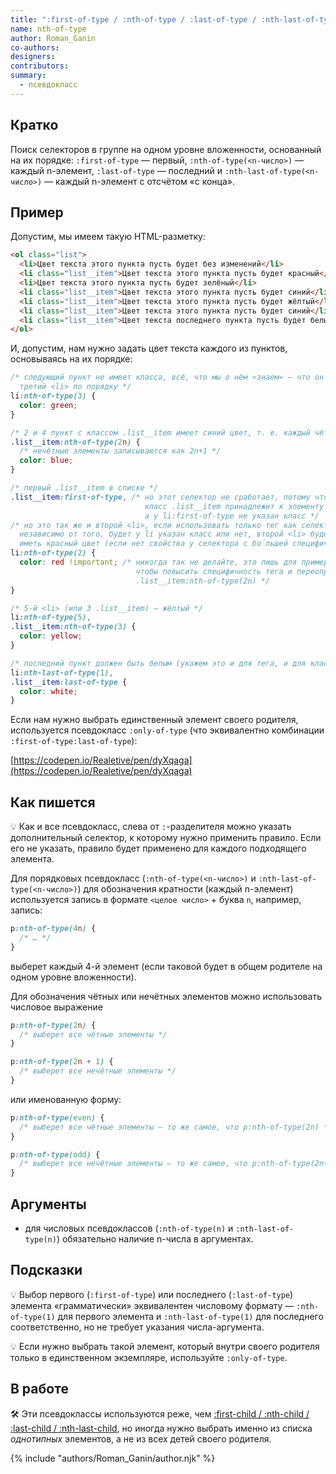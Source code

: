 ```yaml
---
title: ":first-of-type / :nth-of-type / :last-of-type / :nth-last-of-type / :only-of-type"
name: nth-of-type
author: Roman_Ganin
co-authors:
designers:
contributors:
summary:
  - псевдокласс
---
```


## Кратко

Поиск селекторов в группе на одном уровне вложенности, основанный на их порядке: `:first-of-type` — первый, `:nth-of-type(<n-число>)` — каждый n-элемент, `:last-of-type` — последний и `:nth-last-of-type(<n-число>)` — каждый n-элемент с отсчётом «с конца».

## Пример

Допустим, мы имеем такую HTML-разметку:

```html
<ol class="list">
  <li>Цвет текста этого пункта пусть будет без изменений</li>
  <li class="list__item">Цвет текста этого пункта пусть будет красный</li>
  <li>Цвет текста этого пункта пусть будет зелёный</li>
  <li class="list__item">Цвет текста этого пункта пусть будет синий</li>
  <li class="list__item">Цвет текста этого пункта пусть будет жёлтый</li>
  <li class="list__item">Цвет текста этого пункта пусть будет синий</li>
  <li class="list__item">Цвет текста последнего пункта пусть будет белый</li>
</ol>
```

И, допустим, нам нужно задать цвет текста каждого из пунктов, основываясь на их порядке:

```css
/* следующий пункт не имеет класса, всё, что мы о нём «знаем» — что он
  третий <li> по порядку */
li:nth-of-type(3) {
  color: green;
}

/* 2 и 4 пункт с классом .list__item имеет синий цвет, т. е. каждый чётный */
.list__item:nth-of-type(2n) {
  /* нечётные элементы записываются как 2n+1 */
  color: blue;
}

/* первый .list__item в списке */
.list__item:first-of-type, /* но этот селектор не сработает, потому что
                              класс .list__item принадлежит к элементу <li>,
                              а у li:first-of-type не указан класс */
/* но это так же и второй <li>, если использовать только тег как селектор
  независимо от того, будет у li указан класс или нет, второй <li> будет
  иметь красный цвет (если нет свойства у селектора с бо́льшей специфичностью */
li:nth-of-type(2) {
  color: red !important; /* никогда так не делайте, это лишь для примера,
                            чтобы повысить специфичность тега и переопределить
                            .list__item:nth-of-type(2n) */
}

/* 5-й <li> (или 3 .list__item) — жёлтый */
li:nth-of-type(5),
.list__item:nth-of-type(3) {
  color: yellow;
}

/* последний пункт должен быть белым (укажем это и для тега, и для класса) */
li:nth-last-of-type(1),
.list__item:last-of-type {
  color: white;
}
```

Если нам нужно выбрать единственный элемент своего родителя, используется псевдокласс `:only-of-type` (что эквивалентно комбинации `:first-of-type:last-of-type`):

[https://codepen.io/Realetive/pen/dyXqaga](https://codepen.io/Realetive/pen/dyXqaga)

## Как пишется

💡 Как и все псевдокласс, слева от `:`-разделителя можно указать дополнительный селектор, к которому нужно применить правило. Если его не указать, правило будет применено для каждого подходящего элемента.

Для порядковых псевдокласс (`:nth-of-type(<n-число>)` и `:nth-last-of-type(<n-число>)`) для обозначения кратности (каждый n-элемент) используется запись в формате `<целое число>` + буква `n`, например, запись:

```css
p:nth-of-type(4n) {
  /* … */
}
```

выберет каждый 4-й элемент (если таковой будет в общем родителе на одном уровне вложенности).

Для обозначения чётных или нечётных элементов можно использовать числовое выражение

```css
p:nth-of-type(2n) {
  /* выберет все чётные элементы */
}

p:nth-of-type(2n + 1) {
  /* выберет все нечётные элементы */
}
```

или именованную форму:

```css
p:nth-of-type(even) {
  /* выберет все чётные элементы — то же самое, что p:nth-of-type(2n) */
}

p:nth-of-type(odd) {
  /* выберет все нечётные элементы — то же самое, что p:nth-of-type(2n+1) */
}
```

## Аргументы

- для числовых псевдоклассов (`:nth-of-type(n)` и `:nth-last-of-type(n)`) обязательно наличие n-числа в аргументах.

## Подсказки

💡 Выбор первого (`:first-of-type`) или последнего (`:last-of-type`) элемента «грамматически» эквивалентен числовому формату — `:nth-of-type(1)` для первого элемента и `:nth-last-of-type(1)` для последнего соответственно, но не требует указания числа-аргумента.

💡 Если нужно выбрать такой элемент, который внутри своего родителя только в единственном экземпляре, используйте `:only-of-type`.

## В работе

🛠 Эти псевдоклассы используются реже, чем [:first-child / :nth-child / :last-child / :nth-last-child](/css/doka/child), но иногда нужно выбрать именно из списка _однотипных_ элементов, а не из всех детей своего родителя.

{% include "authors/Roman_Ganin/author.njk" %}
